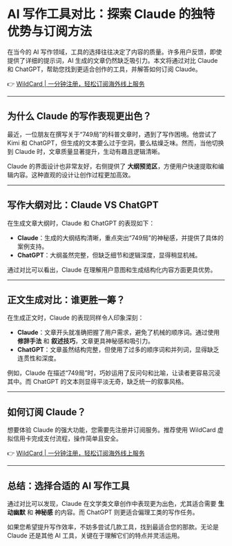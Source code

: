 # AI 写作工具对比：探索 Claude 的独特优势与订阅方法

在当今的 AI 写作领域，工具的选择往往决定了内容的质量。许多用户反馈，即使提供了详细的提示词，AI 生成的文章仍然缺乏吸引力。本文将通过对比 Claude 和 ChatGPT，帮助您找到更适合创作的工具，并解答如何订阅 Claude。

👉 [WildCard | 一分钟注册，轻松订阅海外线上服务](https://bbtdd.com/WildCard)

---

## 为什么 Claude 的写作表现更出色？

最近，一位朋友在撰写关于“749局”的科普文章时，遇到了写作困境。他尝试了 Kimi 和 ChatGPT，但生成的文本要么过于空洞，要么枯燥乏味。然而，当他切换到 Claude 时，文章质量显著提升，生动有趣且逻辑清晰。

Claude 的界面设计也非常友好，右侧提供了 **大纲预览区**，方便用户快速提取和编辑内容。这种直观的设计让创作过程更加高效。

---

## 写作大纲对比：Claude VS ChatGPT

在生成文章大纲时，Claude 和 ChatGPT 的表现如下：

- **Claude**：生成的大纲结构清晰，重点突出“749局”的神秘感，并提供了具体的案例支持。
- **ChatGPT**：大纲虽然完整，但缺乏细节和逻辑深度，显得稍显机械。

通过对比可以看出，Claude 在理解用户意图和生成结构化内容方面更具优势。

---

## 正文生成对比：谁更胜一筹？

在生成正文时，Claude 的表现同样令人印象深刻：

- **Claude**：文章开头就准确把握了用户需求，避免了机械的顺序词。通过使用 **修辞手法** 和 **叙述技巧**，文章更具神秘感和吸引力。
- **ChatGPT**：文章虽然结构完整，但使用了过多的顺序词和并列词，显得缺乏连贯性和深度。

例如，Claude 在描述“749局”时，巧妙运用了反问句和比喻，让读者更容易沉浸其中。而 ChatGPT 的文本则显得平淡无奇，缺乏统一的叙事风格。

---

## 如何订阅 Claude？

想要体验 Claude 的强大功能，您需要先注册并订阅服务。推荐使用 WildCard 虚拟信用卡完成支付流程，操作简单且安全。

👉 [WildCard | 一分钟注册，轻松订阅海外线上服务](https://bbtdd.com/WildCard)

---

## 总结：选择合适的 AI 写作工具

通过对比可以发现，Claude 在文学类文章创作中表现更为出色，尤其适合需要 **生动幽默** 和 **神秘感** 的内容。而 ChatGPT 则更适合偏理工类的写作任务。

如果您希望提升写作效率，不妨多尝试几款工具，找到最适合您的那款。无论是 Claude 还是其他 AI 工具，关键在于理解它们的特点并灵活运用。